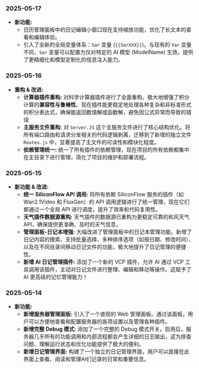 ### 2025-05-17
*   **新功能:**
    *   日历管理面板中的日记编辑小窗口现在支持缩放功能，优化了长文本的查看和编辑体验。
    *   引入了全新的全局变量体系：`Sar` 变量 (`{{SarXXX}}`)。与现有的 `Var` 变量不同，`Sar` 变量可以配置为仅对特定的 AI 模型 (ModelName) 生效，提供了更精细化和模型定制化的信息注入能力。
### 2025-05-16
*   **重构 & 改进:**
    *   **计算器插件重构:** 对科学计算器插件进行了全面重构，极大地增强了积分计算的**兼容性与鲁棒性**。现在插件能更稳定地处理各种复杂和非标准形式的积分表达式，确保能返回数值解或函数解，避免因公式异常而导致的错误
    *   **主服务文件重构:** 对 `Server.JS` 这个主服务文件进行了核心结构优化。将所有端口路由和请求分发相关的代码逻辑剥离，迁移到了新增的独立文件 `Routes.js` 中，显著提高了主文件的可读性和模块化程度。
    *   **依赖管理统一:** 统一了所有插件的依赖管理，现在项目的所有依赖都集中在主目录下进行管理，简化了项目的维护和部署流程。
### 2025-05-15
*   **新功能 & 改进:**
    *   **统一 SiliconFlow API 调用:** 将所有依赖 SiliconFlow 服务的插件（如 Wan2.1Video 和 FluxGen）的 API 调用逻辑进行了统一管理，现在它们都通过一个全局 API 进行调度，提升了效率和代码复用性。
    *   **天气插件数据源重构:** 天气插件的数据源已重构为更稳定可靠的和风天气 API，确保提供更准确、及时的天气信息。
    *   **管理面板-日记本增强:** 大幅改进了管理面板中的日记本管理功能。新增了日记内容的搜索、支持批量选择、多种排序选项（如按日期、修改时间）、以及在不同目录间移动日记文件的功能，极大地提升了日记管理的便捷性。
    *   **新增 AI 日记管理插件:** 添加了一个新的 VCP 插件，允许 AI 通过 VCP 工具调用该插件，主动对日记文件进行整理、编辑和移动等操作。这赋予了 AI 更高级的记忆管理能力！
### 2025-05-14
*   **新功能:**
    *   **新增服务器管理面板:** 引入了一个直观的 Web 管理面板。通过该面板，用户可以方便地查看和配置服务器的各项设置以及管理各种插件。
    *   **新增完整 Debug 模式:** 添加了一个完整的 Debug 模式开关。启用后，服务器几乎所有的功能调用和内部流程都会产生详细的日志输出，这为排查问题、理解运行状态和优化功能提供了极大的便利。
    *   **新增日记管理界面:** 构建了一个独立的日记管理界面，用户可以直接在此界面上查看、阅读和管理AI们记录的日常和重要信息。
